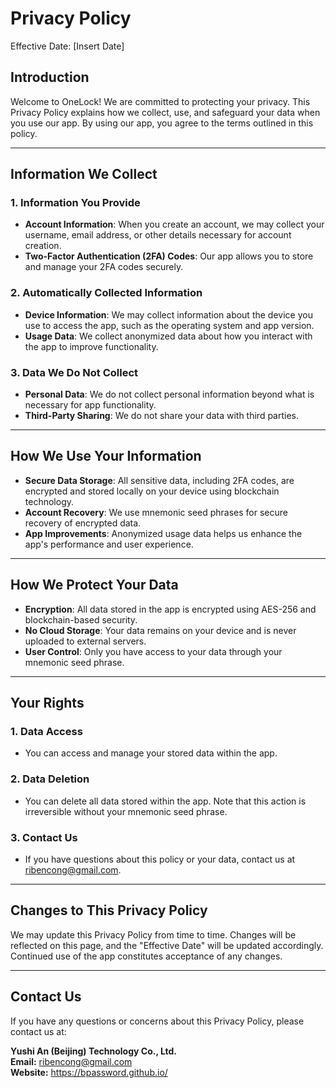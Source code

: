 # Privacy Policy

Effective Date: [Insert Date]

## Introduction
Welcome to OneLock! We are committed to protecting your privacy. This Privacy Policy explains how we collect, use, and safeguard your data when you use our app. By using our app, you agree to the terms outlined in this policy.

---

## Information We Collect

### 1. Information You Provide
- **Account Information**: When you create an account, we may collect your username, email address, or other details necessary for account creation.
- **Two-Factor Authentication (2FA) Codes**: Our app allows you to store and manage your 2FA codes securely.

### 2. Automatically Collected Information
- **Device Information**: We may collect information about the device you use to access the app, such as the operating system and app version.
- **Usage Data**: We collect anonymized data about how you interact with the app to improve functionality.

### 3. Data We Do Not Collect
- **Personal Data**: We do not collect personal information beyond what is necessary for app functionality.
- **Third-Party Sharing**: We do not share your data with third parties.

---

## How We Use Your Information
- **Secure Data Storage**: All sensitive data, including 2FA codes, are encrypted and stored locally on your device using blockchain technology.
- **Account Recovery**: We use mnemonic seed phrases for secure recovery of encrypted data.
- **App Improvements**: Anonymized usage data helps us enhance the app's performance and user experience.

---

## How We Protect Your Data
- **Encryption**: All data stored in the app is encrypted using AES-256 and blockchain-based security.
- **No Cloud Storage**: Your data remains on your device and is never uploaded to external servers.
- **User Control**: Only you have access to your data through your mnemonic seed phrase.

---

## Your Rights

### 1. Data Access
- You can access and manage your stored data within the app.

### 2. Data Deletion
- You can delete all data stored within the app. Note that this action is irreversible without your mnemonic seed phrase.

### 3. Contact Us
- If you have questions about this policy or your data, contact us at ribencong@gmail.com.

---

## Changes to This Privacy Policy
We may update this Privacy Policy from time to time. Changes will be reflected on this page, and the "Effective Date" will be updated accordingly. Continued use of the app constitutes acceptance of any changes.

---

## Contact Us
If you have any questions or concerns about this Privacy Policy, please contact us at:

**Yushi An (Beijing) Technology Co., Ltd.**  
**Email:** ribencong@gmail.com  
**Website:** https://bpassword.github.io/

